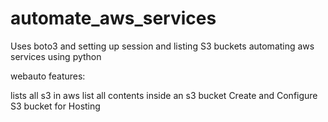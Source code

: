 # automate_aws_services
Uses boto3 and setting up session and listing S3 buckets
automating aws services using python

webauto features:

  lists all s3 in aws
  list all contents inside an s3 bucket
  Create and Configure S3 bucket for Hosting
